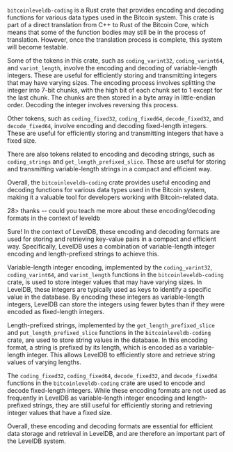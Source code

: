 `bitcoinleveldb-coding` is a Rust crate that
provides encoding and decoding functions for
various data types used in the Bitcoin
system. This crate is part of a direct translation
from C++ to Rust of the Bitcoin Core, which means
that some of the function bodies may still be in
the process of translation. However, once the
translation process is complete, this system will
become testable.

Some of the tokens in this crate, such as
`coding_varint32`, `coding_varint64`, and
`varint_length`, involve the encoding and decoding
of variable-length integers. These are useful for
efficiently storing and transmitting integers that
may have varying sizes. The encoding process
involves splitting the integer into 7-bit chunks,
with the high bit of each chunk set to 1 except
for the last chunk. The chunks are then stored in
a byte array in little-endian order. Decoding the
integer involves reversing this process.

Other tokens, such as `coding_fixed32`,
`coding_fixed64`, `decode_fixed32`, and
`decode_fixed64`, involve encoding and decoding
fixed-length integers. These are useful for
efficiently storing and transmitting integers that
have a fixed size.

There are also tokens related to encoding and
decoding strings, such as `coding_strings` and
`get_length_prefixed_slice`. These are useful for
storing and transmitting variable-length strings
in a compact and efficient way.

Overall, the `bitcoinleveldb-coding` crate
provides useful encoding and decoding functions
for various data types used in the Bitcoin system,
making it a valuable tool for developers working
with Bitcoin-related data.

28> thanks -- could you teach me more about these
encoding/decoding formats in the context of
leveldb

Sure! In the context of LevelDB, these encoding
and decoding formats are used for storing and
retrieving key-value pairs in a compact and
efficient way. Specifically, LevelDB uses
a combination of variable-length integer encoding
and length-prefixed strings to achieve this.

Variable-length integer encoding, implemented by
the `coding_varint32`, `coding_varint64`, and
`varint_length` functions in the
`bitcoinleveldb-coding` crate, is used to store
integer values that may have varying sizes. In
LevelDB, these integers are typically used as keys
to identify a specific value in the database. By
encoding these integers as variable-length
integers, LevelDB can store the integers using
fewer bytes than if they were encoded as
fixed-length integers.

Length-prefixed strings, implemented by the
`get_length_prefixed_slice` and
`put_length_prefixed_slice` functions in the
`bitcoinleveldb-coding` crate, are used to store
string values in the database. In this encoding
format, a string is prefixed by its length, which
is encoded as a variable-length integer. This
allows LevelDB to efficiently store and retrieve
string values of varying lengths.

The `coding_fixed32`, `coding_fixed64`,
`decode_fixed32`, and `decode_fixed64` functions
in the `bitcoinleveldb-coding` crate are used to
encode and decode fixed-length integers. While
these encoding formats are not used as frequently
in LevelDB as variable-length integer encoding and
length-prefixed strings, they are still useful for
efficiently storing and retrieving integer values
that have a fixed size.

Overall, these encoding and decoding formats are
essential for efficient data storage and retrieval
in LevelDB, and are therefore an important part of
the LevelDB system.
